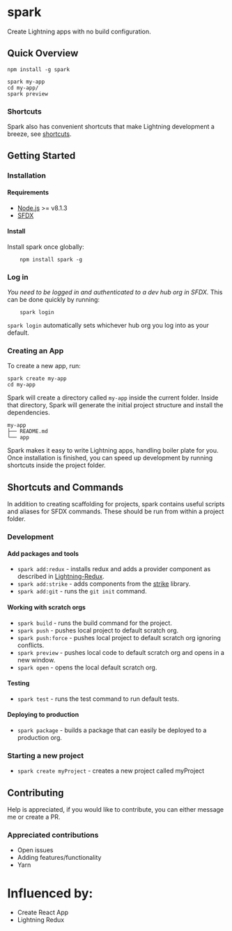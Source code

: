 # spark
Create Lightning apps with no build configuration.

## Quick Overview
```
npm install -g spark

spark my-app
cd my-app/
spark preview
```

### Shortcuts
Spark also has convenient shortcuts that make Lightning development a breeze, see [shortcuts](#shotcuts).

## Getting Started

### Installation

#### Requirements
- [Node.js](https://nodejs.org) >= v8.1.3
- [SFDX](https://developer.salesforce.com/tools/sfdxcli)

#### Install
Install spark once globally:
```
    npm install spark -g
```

### Log in
*You need to be logged in and authenticated to a dev hub org in SFDX.* This can be done quickly by running:
```
    spark login
```
`spark login` automatically sets whichever hub org you log into as your default.

### Creating an App

To create a new app, run:
```
spark create my-app
cd my-app
```

Spark will create a directory called `my-app` inside the current folder.
Inside that directory, Spark will generate the initial project structure and install the dependencies.

```
my-app
├── README.md
└── app
```

Spark makes it easy to write Lightning apps, handling boiler plate for you.
Once installation is finished, you can speed up development by running shortcuts inside the project folder.

## Shortcuts and Commands
In addition to creating scaffolding for projects, spark contains useful scripts and aliases for SFDX commands. These should be run from within a project folder.

### Development
#### Add packages and tools
- `spark add:redux` - installs redux and adds a provider component as described in [Lightning-Redux](https://github.com/madmax983/lightning-redux).
- `spark add:strike` - adds components from the [strike](http://www.lightningstrike.io/) library.
- `spark add:git` - runs the `git init` command.

#### Working with scratch orgs
- `spark build` - runs the build command for the project.
- `spark push` - pushes local project to default scratch org.
- `spark push:force` - pushes local project to default scratch org ignoring conflicts.
- `spark preview` - pushes local code to default scratch org and opens in a new window.
- `spark open` - opens the local default scratch org.
#### Testing
- `spark test` - runs the test command to run default tests.

#### Deploying to production
- `spark package` - builds a package that can easily be deployed to a production org.

### Starting a new project
- `spark create myProject` - creates a new project called myProject

## Contributing
Help is appreciated, if you would like to contribute, you can either message me or create a PR.

### Appreciated contributions
- Open issues
- Adding features/functionality
- Yarn

# Influenced by:
- Create React App
- Lightning Redux
